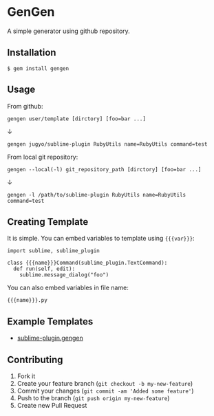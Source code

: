 # GenGen

A simple generator using github repository.

## Installation

    $ gem install gengen

## Usage

From github:

    gengen user/template [dirctory] [foo=bar ...]

↓

    gengen jugyo/sublime-plugin RubyUtils name=RubyUtils command=test

From local git repository:

    gengen --local(-l) git_repository_path [dirctory] [foo=bar ...]

↓

    gengen -l /path/to/sublime-plugin RubyUtils name=RubyUtils command=test

## Creating Template

It is simple. You can embed variables to template using `{{{var}}}`:

    import sublime, sublime_plugin

    class {{{name}}}Command(sublime_plugin.TextCommand):
      def run(self, edit):
        sublime.message_dialog("foo")

You can also embed variables in file name:

    {{{name}}}.py

## Example Templates

* [sublime-plugin.gengen](https://github.com/jugyo/sublime-plugin.gengen)

## Contributing

1. Fork it
2. Create your feature branch (`git checkout -b my-new-feature`)
3. Commit your changes (`git commit -am 'Added some feature'`)
4. Push to the branch (`git push origin my-new-feature`)
5. Create new Pull Request
